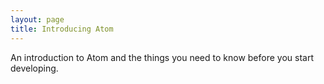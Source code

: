 ```yaml
---
layout: page
title: Introducing Atom
---
```


An introduction to Atom and the things you need to know before you start developing.
